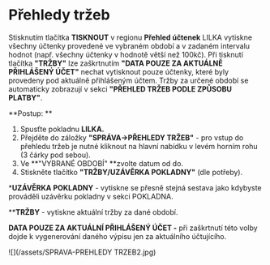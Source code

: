 # Přehledy tržeb

Stisknutím tlačítka **TISKNOUT** v regionu **Přehled účtenek** LILKA vytiskne všechny účtenky provedené ve vybraném období a v zadaném intervalu hodnot \(např. všechny účtenky v hodnotě větší než 100kč\). Při tisknutí tlačítka **"TRŽBY"** lze zaškrtnutím **"DATA POUZE ZA AKTUÁLNĚ PŘIHLÁŠENÝ ÚČET"** nechat vytisknout pouze účtenky, které byly provedeny pod aktuálně přihlášeným účtem. Tržby za určené období se automaticky zobrazují v sekci  **"PŘEHLED TRŽEB PODLE ZPŮSOBU PLATBY"**.

**Postup: **

1. Spusťte pokladnu **LILKA.**
2. Přejděte do záložky **"SPRÁVA-&gt;PŘEHLEDY TRŽEB"** - pro vstup do přehledu tržeb je nutné kliknout na hlavní nabídku v levém horním rohu \(3 čárky pod sebou\).
3. Ve **"VYBRANÉ OBDOBÍ" **zvolte datum od do.
4. Stiskněte tlačítko **"TRŽBY/UZÁVĚRKA POKLADNY"** \(dle potřeby\).

\***UZÁVĚRKA POKLADNY** - vytiskne se přesně stejná sestava jako kdybyste prováděli uzávěrku pokladny v sekci POKLADNA.

\*\***TRŽBY** - vytiskne aktuální tržby za dané období.

**DATA POUZE ZA AKTUÁLNÍ PŘIHLÁŠENÝ ÚČET -** při zaškrtnutí této volby dojde k vygenerování daného výpisu jen za aktuálního účtujícího.

![](/assets/SPRAVA-PREHLEDY TRZEB2.jpg)

